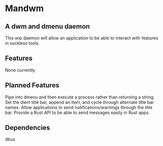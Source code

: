 # Mandwm
## A dwm and dmenu daemon
This wip daemon will allow an application to be able to interact with features in suckless tools.

## Features
None currently

## Planned Features
Pipe into dmenu and then execute a process rather than returning a string.
Set the dwm title bar, append an item, and cycle through alternate title bar names.
Allow applications to send notifications/warnings through the title bar.
Provide a Rust API to be able to send messages easily in Rust apps.

## Dependencies
dbus
